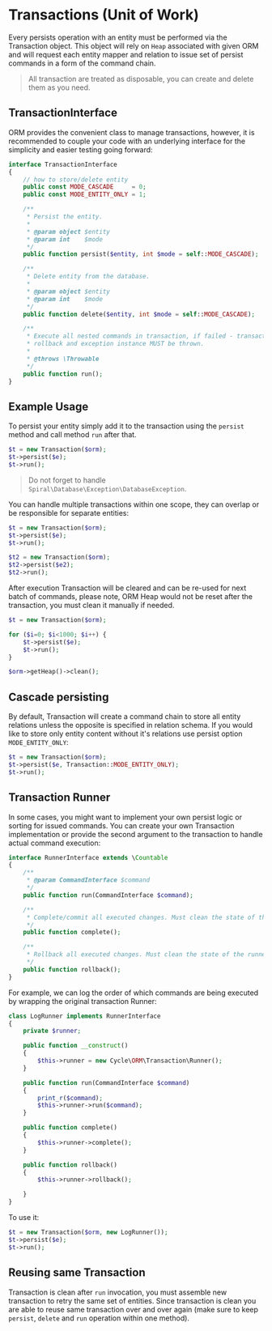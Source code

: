 # Transactions (Unit of Work)
Every persists operation with an entity must be performed via the Transaction object. This object will rely on `Heap` associated with given ORM
and will request each entity mapper and relation to issue set of persist commands in a form of the command chain.

> All transaction are treated as disposable, you can create and delete them as you need.

## TransactionInterface
ORM provides the convenient class to manage transactions, however, it is recommended to couple your code with an underlying interface for
the simplicity and easier testing going forward:

```php
interface TransactionInterface
{
    // how to store/delete entity
    public const MODE_CASCADE     = 0;
    public const MODE_ENTITY_ONLY = 1;

    /**
     * Persist the entity.
     *
     * @param object $entity
     * @param int    $mode
     */
    public function persist($entity, int $mode = self::MODE_CASCADE);

    /**
     * Delete entity from the database.
     *
     * @param object $entity
     * @param int    $mode
     */
    public function delete($entity, int $mode = self::MODE_CASCADE);

    /**
     * Execute all nested commands in transaction, if failed - transaction MUST automatically
     * rollback and exception instance MUST be thrown.
     *
     * @throws \Throwable
     */
    public function run();
}
```

## Example Usage
To persist your entity simply add it to the transaction using the `persist` method and call method `run` after that.

```php
$t = new Transaction($orm);
$t->persist($e);
$t->run();
```

> Do not forget to handle `Spiral\Database\Exception\DatabaseException`.

You can handle multiple transactions within one scope, they can overlap or be responsible for separate entities:

```php
$t = new Transaction($orm);
$t->persist($e);
$t->run();

$t2 = new Transaction($orm);
$t2->persist($e2);
$t2->run();
```

After execution Transaction will be cleared and can be re-used for next batch of commands, please note, ORM Heap would not be reset
after the transaction, you must clean it manually if needed.

```php
$t = new Transaction($orm);

for ($i=0; $i<1000; $i++) {
    $t->persist($e);
    $t->run();
}

$orm->getHeap()->clean();
```

## Cascade persisting
By default, Transaction will create a command chain to store all entity relations unless the opposite is specified in relation schema.
If you would like to store only entity content without it's relations use persist option `MODE_ENTITY_ONLY`:

```php
$t = new Transaction($orm);
$t->persist($e, Transaction::MODE_ENTITY_ONLY);
$t->run();
```

## Transaction Runner
In some cases, you might want to implement your own persist logic or sorting for issued commands. You can create your own
Transaction implementation or provide the second argument to the transaction to handle actual command execution:

```php
interface RunnerInterface extends \Countable
{
    /**
     * @param CommandInterface $command
     */
    public function run(CommandInterface $command);

    /**
     * Complete/commit all executed changes. Must clean the state of the runner.
     */
    public function complete();

    /**
     * Rollback all executed changes. Must clean the state of the runner.
     */
    public function rollback();
}
```

For example, we can log the order of which commands are being executed by wrapping the original transaction Runner:

```php
class LogRunner implements RunnerInterface
{
    private $runner;

    public function __construct()
    {
        $this->runner = new Cycle\ORM\Transaction\Runner();
    }

    public function run(CommandInterface $command)
    {
        print_r($command);
        $this->runner->run($command);
    }

    public function complete()
    {
        $this->runner->complete();
    }

    public function rollback()
    {
        $this->runner->rollback();

    }
}
```

To use it:

```php
$t = new Transaction($orm, new LogRunner());
$t->persist($e);
$t->run();
```

## Reusing same Transaction
Transaction is clean after `run` invocation, you must assemble new transaction to retry the same set of entities. Since transaction is clean you are able to reuse same transaction over and over again (make sure to keep `persist`, `delete` and `run` operation within one method).
